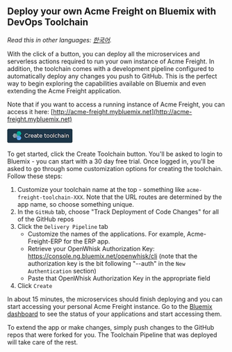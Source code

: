## Deploy your own Acme Freight on Bluemix with DevOps Toolchain

*Read this in other languages: [한국어](TOOLCHAIN-README-ko.md).*

With the click of a button, you can deploy all the microservices and serverless actions required to run your own instance of Acme Freight. In addition, the toolchain comes with a development pipeline configured to automatically deploy any changes you push to GitHub. This is the perfect way to begin exploring the capabilities available on Bluemix and even extending the Acme Freight application.

Note that if you want to access a running instance of Acme Freight, you can access it here: 
[http://acme-freight.mybluemix.net](http://acme-freight.mybluemix.net)

  [![Deploy To Bluemix](./.bluemix/create_toolchain_button.png)](https://console.ng.bluemix.net/devops/setup/deploy?repository=https%3A%2F%2Fgithub.com%2FIBM%2Facme-freight.git&cm_mmc=github-readme--native-_-acme-_-create-toolchain&cm_mmca1=000019RT&cm_mmca2=10004796)

To get started, click the Create Toolchain button. You'll be asked to login to Bluemix - you can start with a 30 day free trial. Once logged in, you'll be asked to go through some customization options for creating the toolchain. Follow these steps:

1. Customize your toolchain name at the top - something like `acme-freight-toolchain-XXX`. Note that the URL routes are determined by the app name, so choose something unique.
1. In the `GitHub` tab, choose "Track Deployment of Code Changes" for all of the GitHub repos
1. Click the `Delivery Pipeline` tab
    * Customize the names of the applications. For example, Acme-Freight-ERP for the ERP app.
    * Retrieve your OpenWhisk Authorization Key: https://console.ng.bluemix.net/openwhisk/cli (note that the authorization key is the bit following "--auth" in the `New Authentication` section)
    * Paste that OpenWhisk Authorization Key in the appropriate field
1. Click `Create`


In about 15 minutes, the microservices should finish deploying and you can start accessing your personal Acme Freight instance. Go to the [Bluemix dashboard](https://console.ng.bluemix.net/dashboard/apps/) to see the status of your applications and start accessing them.

To extend the app or make changes, simply push changes to the GitHub repos that were forked for you. The Toolchain Pipeline that was deployed will take care of the rest.
